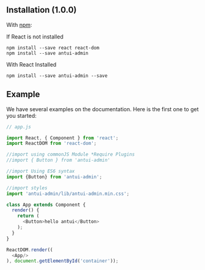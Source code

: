 ## Installation (1.0.0)

With [npm](http://npmjs.com/):

If React is not installed

```
npm install --save react react-dom
npm install --save antui-admin
```

With React Installed

```
npm install --save antui-admin --save
```

## Example

We have several examples on the documentation. Here is the first one to get you started:
```javascript
// app.js

import React, { Component } from 'react';
import ReactDOM from 'react-dom';

//import using commonJS Module *Require Plugins
//import { Button } from 'antui-admin'

//import Using ES6 syntax
import {Button} from 'antui-admin';

//import styles
import 'antui-admin/lib/antui-admin.min.css';

class App extends Component {
  render() {
    return (
      <Button>hello antui</Button>
    );
  }
}

ReactDOM.render((
  <App/>
), document.getElementById('container'));

```
